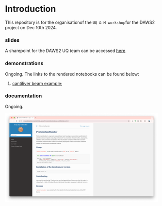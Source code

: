 # Introduction

This repository is for the organisationof the `UQ & M workshop`for the DAWS2 project on Dec 10th 2024.

### slides

A sharepoint for the DAWS2 UQ team can be accessed [here](https://theuniversityofliverpool-my.sharepoint.com/:f:/r/personal/yuchen2_liverpool_ac_uk/Documents/DAWS2_project_dir/DAWS2_UQteam_sharepoint?csf=1&web=1&e=Kc3Qo4).

### demonstrations

Ongoing. The links to the rendered notebooks can be found below:
1. [cantiliver beam example](https://nbviewer.org/github/leslieDLcy/DAWS2_UQworkshop_Dec2024/blob/main/notebooks/UP_demonstration%5BCantileverBbeam%5D.ipynb);


### documentation

Ongoing. 

![alt text](./assets/PyUncertainNumber_documentation.png "documentation underway")